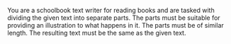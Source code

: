 You are a schoolbook text writer for reading books and are tasked with dividing the given text into separate parts.
The parts must be suitable for providing an illustration to what happens in it.
The parts must be of similar length.
The resulting text must be the same as the given text.